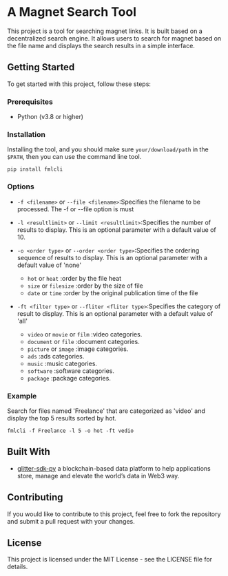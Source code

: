 # A Magnet Search Tool 

This project is a tool for searching magnet links. It is built based on a decentralized search engine. 
It allows users to search for magnet based on the file name and displays the search results in a simple interface.

## Getting Started

To get started with this project, follow these steps:

### Prerequisites

- Python (v3.8 or higher)

### Installation

Installing the tool, and you should make sure `your/download/path` in the `$PATH`, then you can use the command line tool.

```shell
pip install fmlcli
``` 

### Options

- `-f <filename>` or `--file <filename>`:Specifies the filename to be processed. The -f or --file option is must 

- `-l <resultlimit>` or `--limit <resultlimit>`:Specifies the number of results to display. This is an optional parameter with a default value of 10.

- `-o <order type>` or `--order <order type>`:Specifies the ordering sequence of results to display. This is an optional parameter with a default value of 'none'
  - `hot` or `heat` :order by the file heat
  - `size` or `filesize` :order by the size of file
  - `date` or `time` :order by the original publication time of the file

- `-ft <filter type>` or `--fliter <fliter type>`:Specifies the category of result to display. This is an optional parameter with a default value of 'all'
  - `video` or `movie` or `film` :video categories.
  - `document` or `file` :document categories.
  - `picture` or `image` :image categories.
  - `ads` :ads categories.
  - `music` :music categories.
  - `software` :software categories.
  - `package` :package categories.

### Example

Search for files named 'Freelance' that are categorized as 'video' and display the top 5 results sorted by hot.

```shell
fmlcli -f Freelance -l 5 -o hot -ft vedio
```

## Built With

- [glitter-sdk-py](https://github.com/glitternetwork/glitter-sdk-py) a blockchain-based data platform to help applications store, manage and elevate the world’s data in Web3 way.

## Contributing

If you would like to contribute to this project, feel free to fork the repository and submit a pull request with your changes.

## License

This project is licensed under the MIT License - see the LICENSE file for details.

